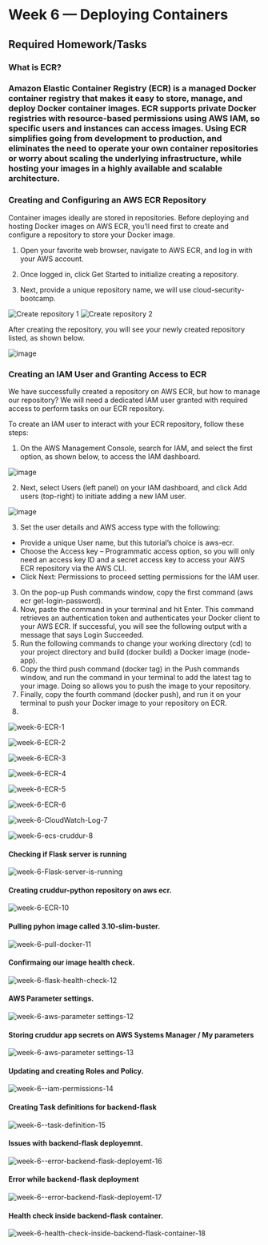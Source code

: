 # Week 6 — Deploying Containers

## Required Homework/Tasks

### What is ECR?

### Amazon Elastic Container Registry (ECR) is a managed Docker container registry that makes it easy to store, manage, and deploy Docker container images. ECR supports private Docker registries with resource-based permissions using AWS IAM, so specific users and instances can access images. Using ECR simplifies going from development to production, and eliminates the need to operate your own container repositories or worry about scaling the underlying infrastructure, while hosting your images in a highly available and scalable architecture.

### Creating and Configuring an AWS ECR Repository

Container images ideally are stored in repositories. Before deploying and hosting Docker images on AWS ECR, you’ll need first to create and configure a repository to store your Docker image.

1. Open your favorite web browser, navigate to AWS ECR, and log in with your AWS account.

2. Once logged in, click Get Started to initialize creating a repository.

3. Next, provide a unique repository name, we will use cloud-security-bootcamp.

![Create repository 1](https://user-images.githubusercontent.com/88502375/227785351-ef4f3db7-4f8b-4d4d-bff1-e7f2da585ffa.png)
![Create repository 2](https://user-images.githubusercontent.com/88502375/227785389-de5e79a7-7a7d-4476-b94a-79f06509ae69.png)

After creating the repository, you will see your newly created repository listed, as shown below.

![image](https://user-images.githubusercontent.com/88502375/227785496-68ef7b8a-c38b-40c8-b8cd-88a04d27ec1e.png)

### Creating an IAM User and Granting Access to ECR
We have successfully created a repository on AWS ECR, but how to manage our repository? We will need a dedicated IAM user granted with required access to perform tasks on our ECR repository.

To create an IAM user to interact with your ECR repository, follow these steps:

1. On the AWS Management Console, search for IAM, and select the first option, as shown below, to access the IAM dashboard.

![image](https://user-images.githubusercontent.com/88502375/227785619-e7001512-f764-46cf-9adb-d45227f39fc7.png)

2. Next, select Users (left panel) on your IAM dashboard, and click Add users (top-right) to initiate adding a new IAM user.

![image](https://user-images.githubusercontent.com/88502375/227785771-26bcc6f1-efb7-4d2d-b87c-587a0d5d2ea6.png)

3. Set the user details and AWS access type with the following:

- Provide a unique User name, but this tutorial’s choice is aws-ecr.
- Choose the Access key – Programmatic access option, so you will only need an access key ID and a secret access key to access your AWS ECR repository via the AWS CLI.
- Click Next: Permissions to proceed setting permissions for the IAM user.

3. On the pop-up Push commands window, copy the first command (aws ecr get-login-password).
4. Now, paste the command in your terminal and hit Enter. This command retrieves an authentication token and authenticates your Docker client to your AWS ECR.
If successful, you will see the following output with a message that says Login Succeeded.
5. Run the following commands to change your working directory (cd) to your project directory and build (docker build) a Docker image (node-app).
6. Copy the third push command (docker tag) in the Push commands window, and run the command in your terminal to add the latest tag to your image. Doing so allows you to push the image to your repository.
7. Finally, copy the fourth command (docker push), and run it on your terminal to push your Docker image to your repository on ECR.
8. 
![week-6-ECR-1](https://user-images.githubusercontent.com/88502375/227789019-ca3be32d-3ce6-4545-ab19-6cdf83d50600.jpg)

![week-6-ECR-2](https://user-images.githubusercontent.com/88502375/227789032-9124c37d-43e7-4d33-bb86-8f6007a29a6e.jpg)

![week-6-ECR-3](https://user-images.githubusercontent.com/88502375/227789078-4cb552f0-2efb-4c94-8a12-fa11586afc23.jpg)

![week-6-ECR-4](https://user-images.githubusercontent.com/88502375/227789085-b93f35ae-5fc1-479b-9a84-8fa616197a41.jpg)

![week-6-ECR-5](https://user-images.githubusercontent.com/88502375/227789092-420a77c1-5f5d-4bcc-bbab-2c15d3d7aa47.jpg)

![week-6-ECR-6](https://user-images.githubusercontent.com/88502375/227789094-fc73f00c-a181-4ec5-9100-c4e8ce5b0d44.jpg)

![week-6-CloudWatch-Log-7](https://user-images.githubusercontent.com/88502375/230061763-af6dc2d1-f82d-40bd-8ac8-82b9a4ba578d.jpg)


![week-6-ecs-cruddur-8](https://user-images.githubusercontent.com/88502375/230061829-dc18d330-9267-46ac-855d-28ba1419c828.jpg)

#### Checking if Flask server is running
![week-6-Flask-server-is-running](https://user-images.githubusercontent.com/88502375/230061948-2086b01c-50ae-4eda-9fe7-f1cb08a34b0b.jpg)

#### Creating cruddur-python repository on aws ecr. 
![week-6-ECR-10](https://user-images.githubusercontent.com/88502375/230062123-ada61b61-ad32-42d9-a5d1-5ddf8a629d31.jpg)


#### Pulling pyhon image called 3.10-slim-buster.
![week-6-pull-docker-11](https://user-images.githubusercontent.com/88502375/230062141-e6ab62c0-87e6-4f98-8498-013dc4a95cf1.jpg)

#### Confirmaing our image health check.
![week-6-flask-health-check-12](https://user-images.githubusercontent.com/88502375/230062155-fdc73fa0-16d9-490a-a95a-09ba11db7d31.jpg)

#### AWS Parameter settings.
![week-6-aws-parameter settings-12](https://user-images.githubusercontent.com/88502375/230062177-0337ac8e-2c03-45b6-a8fe-8ce81c03f723.jpg)


#### Storing cruddur app secrets on AWS Systems Manager / My parameters
![week-6-aws-parameter settings-13](https://user-images.githubusercontent.com/88502375/230062199-bd979cd5-3c75-40ed-b5df-e82160ce67f8.jpg)

#### Updating and creating Roles and Policy.
![week-6--iam-permissions-14](https://user-images.githubusercontent.com/88502375/230062230-bbb92baa-692b-465e-8b1e-87d58e24a813.jpg)

#### Creating Task definitions for backend-flask
![week-6--task-definition-15](https://user-images.githubusercontent.com/88502375/230062253-8fc6d93f-5716-46cb-9f65-a16d5accbfd2.jpg)

#### Issues with backend-flask deployemnt.
![week-6--error-backend-flask-deployemt-16](https://user-images.githubusercontent.com/88502375/230062274-be457aab-ea29-444e-9170-f6b3e3c6caad.jpg)

#### Error while backend-flask deployment
![week-6--error-backend-flask-deployemt-17](https://user-images.githubusercontent.com/88502375/230062289-8377d4bb-50c6-420e-86ec-da50bbfbd9b1.jpg)

#### Health check inside backend-flask container.
![week-6-health-check-inside-backend-flask-container-18](https://user-images.githubusercontent.com/88502375/230062346-b2323c8d-e39a-4319-84f9-7cd0bd6e0241.jpg)
